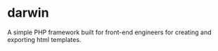 darwin
======

A simple PHP framework built for front-end engineers for creating and exporting html templates.
